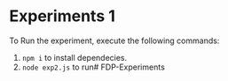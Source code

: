 # Experiments 1

To Run the experiment, execute the following commands:
1. `npm i` to install dependecies.
2. `node exp2.js` to run# FDP-Experiments